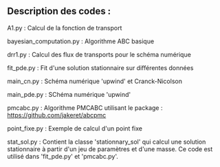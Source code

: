 ## Description des codes :

A1.py : Calcul de la fonction de transport

bayesian_computation.py : Algorithme ABC basique

drr1.py : Calcul des flux de transports pour le schéma numérique

fit_pde.py : Fit d'une solution stationnaire sur différentes données

main_cn.py : Schéma numérique 'upwind' et Cranck-Nicolson

main_pde.py : SChéma numérique 'upwind'

pmcabc.py : Algorithme PMCABC utilisant le package : https://github.com/jakeret/abcpmc

point_fixe.py : Exemple de calcul d'un point fixe

stat\_sol.py : Contient la classe 'stationnary\_sol' qui calcul une solution stationnaire à partir d'un jeu de paramètres et d'une masse. Ce code est utilisé dans 'fit_pde.py' et 'pmcabc.py'.
